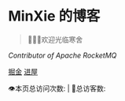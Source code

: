 <!-- _coverpage.md 

![logo](https://avatars.githubusercontent.com/u/32811918?v=4)-->

# MinXie 的博客

> 👏👏👏欢迎光临寒舍

*Contributor of Apache RocketMQ*



[掘金](https://juejin.cn/user/377887729924872/posts?sort=popular)
[进屋](README.md)


<span id="busuanzi_container_site_pv" style="display: inline;">
    👁️本页总访问次数:<span id="busuanzi_value_site_pv"></span> 
</span>
<span id="busuanzi_container_site_uv" style="display: inline;"> 
    | 🧑总访客数: <span id="busuanzi_value_site_uv"></span>
</span>
